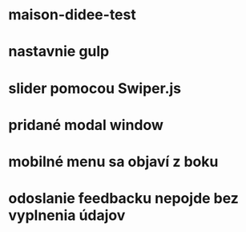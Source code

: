 # maison-didee-test
# nastavnie gulp
# slider pomocou Swiper.js
# pridané modal window
# mobilné menu sa objaví z boku
# odoslanie feedbacku nepojde bez vyplnenia údajov
